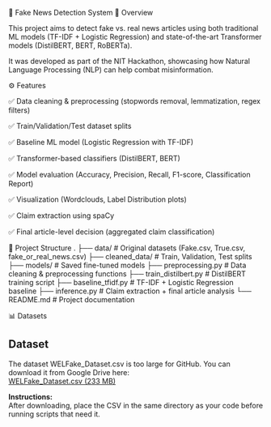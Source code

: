 📰 Fake News Detection System
📌 Overview

This project aims to detect fake vs. real news articles using both traditional ML models (TF-IDF + Logistic Regression) and state-of-the-art Transformer models (DistilBERT, BERT, RoBERTa).

It was developed as part of the NIT Hackathon, showcasing how Natural Language Processing (NLP) can help combat misinformation.

⚙️ Features

✅ Data cleaning & preprocessing (stopwords removal, lemmatization, regex filters)

✅ Train/Validation/Test dataset splits

✅ Baseline ML model (Logistic Regression with TF-IDF)

✅ Transformer-based classifiers (DistilBERT, BERT)

✅ Model evaluation (Accuracy, Precision, Recall, F1-score, Classification Report)

✅ Visualization (Wordclouds, Label Distribution plots)

✅ Claim extraction using spaCy

✅ Final article-level decision (aggregated claim classification)

📂 Project Structure
.
├── data/                         # Original datasets (Fake.csv, True.csv, fake_or_real_news.csv)
├── cleaned_data/                 # Train, Validation, Test splits
├── models/                       # Saved fine-tuned models
├── preprocessing.py              # Data cleaning & preprocessing functions
├── train_distilbert.py           # DistilBERT training script
├── baseline_tfidf.py             # TF-IDF + Logistic Regression baseline
├── inference.py                  # Claim extraction + final article analysis
└── README.md                     # Project documentation

📊 Datasets

## Dataset

The dataset WELFake_Dataset.csv is too large for GitHub.
You can download it from Google Drive here:  
[WELFake_Dataset.csv (233 MB)](https://drive.google.com/file/d/1nZQrvCcy_umMI7nhaTf9wqhY9n3ksNG3/view?usp=drive_link)

**Instructions:**  
After downloading, place the CSV in the same directory as your code before running scripts that need it.

